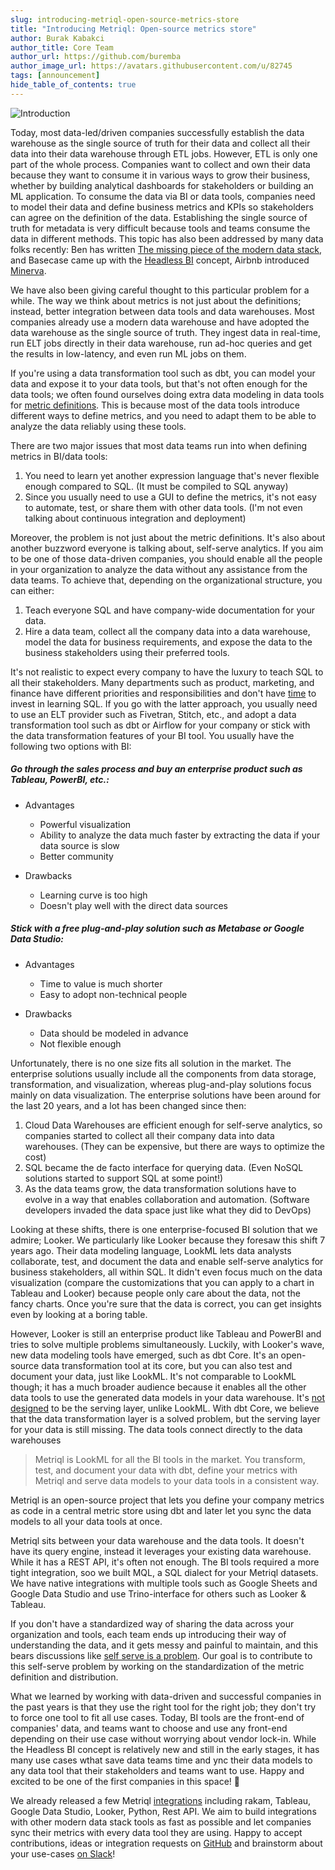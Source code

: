 ```yaml
---
slug: introducing-metriql-open-source-metrics-store
title: "Introducing Metriql: Open-source metrics store"
author: Burak Kabakci
author_title: Core Team
author_url: https://github.com/buremba
author_image_url: https://avatars.githubusercontent.com/u/82745
tags: [announcement]
hide_table_of_contents: true
---
```


![Introduction](/img/intro.png)

Today, most data-led/driven companies successfully establish the data warehouse as the single source of truth for their data and collect all their data into their data warehouse through ETL jobs. However, ETL is only one part of the whole process. Companies want to collect and own their data because they want to consume it in various ways to grow their business, whether by building analytical dashboards for stakeholders or building an ML application. To consume the data via BI or data tools, companies need to model their data and define business metrics and KPIs so stakeholders can agree on the definition of the data. Establishing the single source of truth for metadata is very difficult because tools and teams consume the data in different methods. This topic has also been addressed by many data folks recently: Ben has written [The missing piece of the modern data stack](https://benn.substack.com/p/metrics-layer), and Basecase came up with the [Headless BI](https://basecase.vc/blog/headless-bi) concept, Airbnb introduced [Minerva](https://medium.com/airbnb-engineering/airbnb-metric-computation-with-minerva-part-2-9afe6695b486).

<!--truncate-->
We have also been giving careful thought to this particular problem for a while. The way we think about metrics is not just about the definitions; instead, better integration between data tools and data warehouses. Most companies already use a modern data warehouse and have adopted the data warehouse as the single source of truth. They ingest data in real-time, run ELT jobs directly in their data warehouse, run ad-hoc queries and get the results in low-latency, and even run ML jobs on them.

If you're using a data transformation tool such as dbt, you can model your data and expose it to your data tools, but that's not often enough for the data tools; we often found ourselves doing extra data modeling in data tools for [metric definitions](https://metriql.com/blog/common-metric-types). This is because most of the data tools introduce different ways to define metrics, and you need to adapt them to be able to analyze the data reliably using these tools. 

There are two major issues that most data teams run into when defining metrics in BI/data tools:

1. You need to learn yet another expression language that's never flexible enough compared to SQL. (It must be compiled to SQL anyway)
2. Since you usually need to use a GUI to define the metrics, it's not easy to automate, test, or share them with other data tools. (I'm not even talking about continuous integration and deployment)

Moreover, the problem is not just about the metric definitions. It's also about another buzzword everyone is talking about, self-serve analytics. If you aim to be one of those data-driven companies, you should enable all the people in your organization to analyze the data without any assistance from the data teams. To achieve that,  depending on the organizational structure, you can either:

1. Teach everyone SQL and have company-wide documentation for your data.
2. Hire a data team, collect all the company data into a data warehouse, model the data for business requirements, and expose the data to the business stakeholders using their preferred tools.

It's not realistic to expect every company to have the luxury to teach SQL to all their stakeholders. Many departments such as product, marketing, and finance have different priorities and responsibilities and don't have [time](https://twitter.com/sethrosen/status/1363327369726074880) to invest in learning SQL. If you go with the latter approach, you usually need to use an ELT provider such as Fivetran, Stitch, etc., and adopt a data transformation tool such as dbt or Airflow for your company or stick with the data transformation features of your BI tool. You usually have the following two options with BI:

##### Go through the sales process and buy an enterprise product such as Tableau, PowerBI, etc.:

* Advantages
    * Powerful visualization
    * Ability to analyze the data much faster by extracting the data if your data source is slow
    * Better community

* Drawbacks
    * Learning curve is too high
    * Doesn't play well with the direct data sources

##### Stick with a free plug-and-play solution such as Metabase or Google Data Studio:

* Advantages
    * Time to value is much shorter
    * Easy to adopt non-technical people

* Drawbacks
    * Data should be modeled in advance
    * Not flexible enough

Unfortunately, there is no one size fits all solution in the market. The enterprise solutions usually include all the components from data storage, transformation, and visualization, whereas plug-and-play solutions focus mainly on data visualization. The enterprise solutions have been around for the last 20 years, and a lot has been changed since then:

1. Cloud Data Warehouses are efficient enough for self-serve analytics, so companies started to collect all their company data into data warehouses. (They can be expensive, but there are ways to optimize the cost)
2. SQL became the de facto interface for querying data. (Even NoSQL solutions started to support SQL at some point!)
3. As the data teams grow, the data transformation solutions have to evolve in a way that enables collaboration and automation. (Software developers invaded the data space just like what they did to DevOps)


Looking at these shifts, there is one enterprise-focused BI solution that we admire; Looker. We particularly like Looker because they foresaw this shift 7 years ago. Their data modeling language, LookML lets data analysts collaborate, test, and document the data and enable self-serve analytics for business stakeholders, all within SQL. It didn't even focus much on the data visualization (compare the customizations that you can apply to a chart in Tableau and Looker) because people only care about the data, not the fancy charts. Once you're sure that the data is correct, you can get insights even by looking at a boring table. 

However, Looker is still an enterprise product like Tableau and PowerBI and tries to solve multiple problems simultaneously. Luckily, with Looker's wave, new data modeling tools have emerged, such as dbt Core. It's an open-source data transformation tool at its core, but you can also test and document your data, just like LookML. It's not comparable to LookML though; it has a much broader audience because it enables all the other data tools to use the generated data models in your data warehouse. It's [not designed](https://blog.getdbt.com/how-do-you-decide-what-to-model-in-dbt-vs-lookml/) to be the serving layer, unlike LookML. With dbt Core, we believe that the data transformation layer is a solved problem, but the serving layer for your data is still missing. The data tools connect directly to the data warehouses 

> Metriql is LookML for all the BI tools in the market. You transform, test, and document your data with dbt, define your metrics with Metriql and serve data models to your data tools in a consistent way.

Metriql is an open-source project that lets you define your company metrics as code in a central metric store using dbt and later let you sync the data models to all your data tools at once.

Metriql sits between your data warehouse and the data tools. It doesn't have its query engine, instead it leverages your existing data warehouse. While it has a REST API, it's often not enough. The BI tools required a more tight integration, soo we built MQL, a SQL dialect for your Metriql datasets. We have native integrations with multiple tools such as Google Sheets and Google Data Studio and use Trino-interface for others such as Looker & Tableau.

If you don't have a standardized way of sharing the data across your organization and tools, each team ends up introducing their way of understanding the data, and it gets messy and painful to maintain, and this bears discussions like [self serve is a problem](https://benn.substack.com/p/self-serve-still-a-problem). Our goal is to contribute to this self-serve problem by working on the standardization of the metric definition and distribution.

What we learned by working with data-driven and successful companies in the past years is that they use the right tool for the right job; they don't try to force one tool to fit all use cases. Today, BI tools are the front-end of companies' data, and teams want to choose and use any front-end depending on their use case without worrying about vendor lock-in. While the Headless BI concept is relatively new and still in the early stages, it has many use cases wthat save data teams time and ync their data models to any data tool that their stakeholders and teams want to use. Happy and excited to be one of the first companies in this space! 🤞

We already released a few Metriql [integrations](https://metriql.com/integrations/bi-tools/index) including rakam, Tableau, Google Data Studio, Looker, Python, Rest API. We aim to build integrations with other modern data stack tools as fast as possible and let companies sync their metrics with every data tool they are using. Happy to accept contributions, ideas or integration requests on [GitHub](https://github.com/metriql/metriql/projects/1) and brainstorm about your use-cases [on Slack](https://join.slack.com/t/metriql/shared_invite/zt-tz1nzvyd-ker8LGcBQmzrwvfAkFO1qQ)! 
